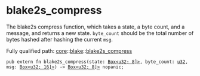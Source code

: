 # blake2s_compress

The blake2s compress function, which takes a state, a byte count, and a message, and returns a
new state.
`byte_count` should be the total number of bytes hashed after hashing the current `msg`.

Fully qualified path: [core](./core.md)::[blake](./core-blake.md)::[blake2s_compress](./core-blake-blake2s_compress.md)

<pre><code class="language-cairo">pub extern fn blake2s_compress(state: <a href="core-box-Box.html">Box&lt;u32; 8]&gt;</a>, byte_count: <a href="core-integer-u32.html">u32</a>, msg: <a href="core-box-Box.html">Box&lt;u32; 16]&gt;</a>) -&gt; <a href="core-box-Box.html">Box&lt;u32; 8]&gt;</a> nopanic;</code></pre>

